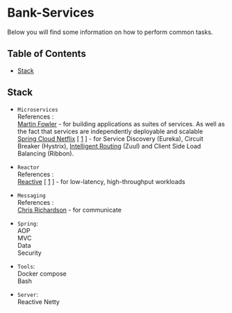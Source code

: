 # Bank-Services

Below you will find some information on how to perform common tasks.<br>

## Table of Contents

- [Stack](#stack)
## Stack

* `Microservices`<br> References :
<br>[Martin Fowler](https://martinfowler.com/articles/microservices.html) - for building applications as suites of services. As well as the fact that services are independently deployable and scalable
<br>[Spring Cloud Netflix](https://cloud.spring.io/spring-cloud-netflix/reference/html/)  [ [1](https://medium.com/swlh/spring-cloud-service-discovery-with-eureka-16f32068e5c7) ] - for Service Discovery (Eureka), Circuit Breaker (Hystrix), [Intelligent Routing](https://microservices.io/patterns/apigateway.html) (Zuul)  and Client Side Load Balancing (Ribbon).

* `Reactor`<br> References : 
<br> [Reactive](https://spring.io/reactive) [ [1](http://reactivex.io/) ] - for low-latency, high-throughput workloads

* `Messaging`<br> References : 
<br> [Chris Richardson](https://microservices.io/patterns/communication-style/messaging.html) - for communicate

* `Spring`: 
<br> AOP
<br> MVC
<br> Data
<br> Security

* `Tools`: 
<br> Docker compose
<br> Bash

* `Server`:
<br> Reactive Netty 


